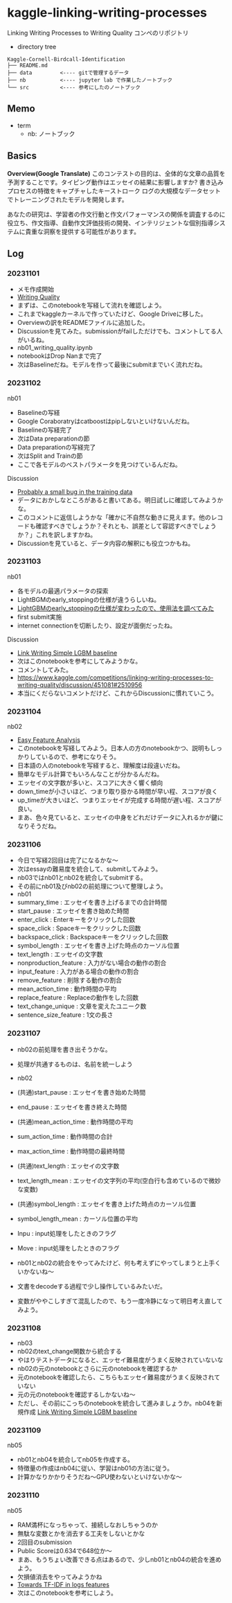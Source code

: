 # kaggle-linking-writing-processes
Linking Writing Processes to Writing Quality コンペのリポジトリ

- directory tree
```
Kaggle-Cornell-Birdcall-Identification
├── README.md
├── data         <---- gitで管理するデータ
├── nb           <---- jupyter lab で作業したノートブック
└── src          <---- 参考にしたのノートブック

```

## Memo
- term
  - nb: ノートブック

## Basics
**Overview(Google Translate)**
このコンテストの目的は、全体的な文章の品質を予測することです。タイピング動作はエッセイの結果に影響しますか? 書き込みプロセスの特徴をキャプチャしたキーストローク ログの大規模なデータセットでトレーニングされたモデルを開発します。  

あなたの研究は、学習者の作文行動と作文パフォーマンスの関係を調査するのに役立ち、作文指導、自動作文評価技術の開発、インテリジェントな個別指導システムに貴重な洞察を提供する可能性があります。

## Log
### 20231101
- メモ作成開始
- [Writing Quality](https://www.kaggle.com/code/klyushnik/writing-quality/notebook)
- まずは、このnotebookを写経して流れを確認しよう。
- これまでkaggleカーネルで作っていたけど、Google Driveに移した。
- Overviewの訳をREADMEファイルに追加した。
- Discussionを見てみた。submissionがfailしただけでも、コメントしてる人がいるね。
- nb01_writing_quality.ipynb
- notebookはDrop Nanまで完了
- 次はBaselineだね。モデルを作って最後にsubmitまでいく流れだね。

### 20231102
nb01
- Baselineの写経
- Google Coraboratryはcatboostはpipしないといけないんだね。
- Baselineの写経完了
- 次はData preparationの節
- Data preparationの写経完了
- 次はSplit and Trainの節
- ここで各モデルのベストパラメータを見つけているんだね。

Discussion
- [Probably a small bug in the training data](https://www.kaggle.com/competitions/linking-writing-processes-to-writing-quality/discussion/452264)
- データにおかしなところがあると書いてある。明日試しに確認してみようかな。
- このコメントに返信しようかな「確かに不自然な動きに見えます。他のレコードも確認すべきでしょうか？それとも、誤差として容認すべきでしょうか？」これを訳しますかね。
- Discussionを見ていると、データ内容の解釈にも役立つかもね。

### 20231103
nb01
- 各モデルの最適パラメータの探索
- LightBGMのearly_stoppingの仕様が違うらしいね。
- [LightGBMのearly_stoppingの仕様が変わったので、使用法を調べてみた](https://qiita.com/c60evaporator/items/2b7a2820d575e212bcf4)
- first submit実施
- internet connectionを切断したり、設定が面倒だったね。

Discussion
- [Link Writing Simple LGBM baseline](https://www.kaggle.com/code/hengzheng/link-writing-simple-lgbm-baseline)
- 次はこのnotebookを参考にしてみようかな。
- コメントしてみた。
- https://www.kaggle.com/competitions/linking-writing-processes-to-writing-quality/discussion/451081#2510956
- 本当にくだらないコメントだけど、これからDiscussionに慣れていこう。

### 20231104
nb02
- [Easy Feature Analysis](https://www.kaggle.com/code/junjitakeshima/wrtqlty-easy-feature-analysis-eng)
- このnotebookを写経してみよう。日本人の方のnotebookかつ、説明もしっかりしているので、参考になりそう。
- 日本語の人のnotebookを写経すると、理解度は段違いだね。
- 簡単なモデル計算でもいろんなことが分かるんだね。
- エッセイの文字数が多いと、スコアに大きく響く傾向
- down_timeが小さいほど、つまり取り掛かる時間が早い程、スコアが良く
- up_timeが大きいほど、つまりエッセイが完成する時間が遅い程、スコアが良い。
- まあ、色々見ていると、エッセイの中身をどれだけデータに入れるかが鍵になりそうだね。

### 20231106
- 今日で写経2回目は完了になるかな〜
- 次はessayの難易度を統合して、submitしてみよう。
- nb03ではnb01とnb02を統合してsubmitする。
- その前にnb01及びnb02の前処理について整理しよう。
- nb01
- summary_time : エッセイを書き上げるまでの合計時間
- start_pause : エッセイを書き始めた時間
- enter_click : Enterキーをクリックした回数
- space_click : Spaceキーをクリックした回数
- backspace_click : Backspaceキーをクリックした回数
- symbol_length : エッセイを書き上げた時点のカーソル位置
- text_length : エッセイの文字数
- nonproduction_feature : 入力がない場合の動作の割合
- input_feature : 入力がある場合の動作の割合
- remove_feature : 削除する動作の割合
- mean_action_time : 動作時間の平均
- replace_feature : Replaceの動作をした回数
- text_change_unique : 文章を変えたユニーク数
- sentence_size_feature : 1文の長さ

### 20231107
- nb02の前処理を書き出そうかな。
- 処理が共通するものは、名前を統一しよう
- nb02
- (共通)start_pause : エッセイを書き始めた時間
- end_pause : エッセイを書き終えた時間
- (共通)mean_action_time : 動作時間の平均
- sum_action_time : 動作時間の合計
- max_action_time : 動作時間の最終時間
- (共通)text_length : エッセイの文字数
- text_length_mean : エッセイの文字列の平均(空白行も含めているので微妙な変数)
- (共通)symbol_length : エッセイを書き上げた時点のカーソル位置
- symbol_length_mean : カーソル位置の平均
- Inpu : input処理をしたときのフラグ
- Move : input処理をしたときのフラグ

- nb01とnb02の統合をやってみたけど、何も考えずにやってしまうと上手くいかないね〜
- 文書をdecodeする過程で少し操作しているみたいだ。
- 変数がややこしすぎて混乱したので、もう一度冷静になって明日考え直してみよう。

### 20231108
- nb03
- nb02のtext_change関数から統合する
- やはりテストデータになると、エッセイ難易度がうまく反映されていないな
- nb02の元のnotebookとさらに元のnotebookを確認するか
- 元のnotebookを確認したら、こちらもエッセイ難易度がうまく反映されていない
- 元の元のnotebookを確認するしかないね〜
- ただし、その前にこっちのnotebookを統合して進みましょうか。nb04を新規作成
[Link Writing Simple LGBM baseline](https://www.kaggle.com/code/hengzheng/link-writing-simple-lgbm-baseline)

### 20231109
nb05
- nb01とnb04を統合してnb05を作成する。
- 特徴量の作成はnb04に従い、学習はnb01の方法に従う。
- 計算かなりかかりそうだね〜GPU使わないといけないかな〜

### 20231110
nb05
- RAM満杯になっちゃって、接続しなおしちゃうのか
- 無駄な変数とかを消去する工夫をしないとかな
- 2回目のsubmission
- Public Scoreは0.634で648位か〜
- まあ、もうちょい改善できる点はあるので、少しnb01とnb04の統合を進めよう。
- 欠損値消去をやってみようかね
- [Towards TF-IDF in logs features](https://www.kaggle.com/code/olyatsimboy/towards-tf-idf-in-logs-features)
- 次はこのnotebookを参考にしよう。
